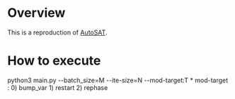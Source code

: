 # Overview
This is a reproduction of [AutoSAT](https://arxiv.org/abs/2402.10705).

# How to execute
python3 main.py --batch_size=M --ite-size=N --mod-target:T
    * mod-target : 0) bump_var 1) restart 2) rephase